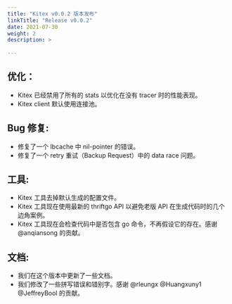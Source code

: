 ```yaml
---
title: "Kitex v0.0.2 版本发布"
linkTitle: "Release v0.0.2"
date: 2021-07-30
weight: 2
description: >
  
---
```


## 优化：

- Kitex 已经禁用了所有的 stats 以优化在没有 tracer 时的性能表现。
- Kitex client 默认使用连接池。

## Bug 修复:

- 修复了一个 lbcache 中 nil-pointer 的错误。
- 修复了一个 retry 重试（Backup Request）中的 data race 问题。


## 工具:

- Kitex 工具去掉默认生成的配置文件。
- Kitex 工具现在使用最新的 thriftgo API 以避免老版 API 在生成代码时的几个边角案例。
- Kitex 工具现在会检查代码中是否包含 go 命令，不再假设它的存在。感谢 @anqiansong 的贡献。

## 文档:

- 我们在这个版本中更新了一些文档。
- 我们修改了一些拼写错误和错别字。感谢 @rleungx @Huangxuny1 @JeffreyBool 的贡献。
